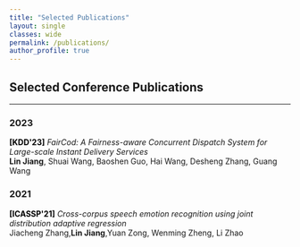 ```yaml
---
title: "Selected Publications"
layout: single
classes: wide
permalink: /publications/
author_profile: true
---
```


## Selected Conference Publications

------

### 2023 
<span style="color:black;font-weight:bold">[KDD'23]</span> *FairCod: A Fairness-aware Concurrent Dispatch System for Large-scale Instant Delivery Services* <br>
**Lin Jiang**, Shuai Wang, Baoshen Guo, Hai Wang, Desheng Zhang, Guang Wang<br>


### 2021
<span style="color:black;font-weight:bold">[ICASSP'21]</span> *Cross-corpus speech emotion recognition using joint distribution adaptive regression* <br>
Jiacheng Zhang,**Lin Jiang**,Yuan Zong, Wenming Zheng, Li Zhao<br>




